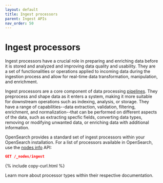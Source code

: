 ```yaml
---
layout: default
title: Ingest processors
parent: Ingest APIs
nav_order: 50
---
```


# Ingest processors

Ingest processors have a crucial role in preparing and enriching data before it is stored and analyzed and improving data quality and usability. They are a set of functionalities or operations applied to incoming data during the ingestion process and allow for real-time data transformation, manipulation, and enrichment. 

Ingest processors are a core component of data processing [pipelines]({{site.url}}{{site.baseurl}}/api-reference/ingest-apis/pipelines/). They preprocess and shape data as it enters a system, making it more suitable for downstream operations such as indexing, analysis, or storage. They have a range of capabilities--data extraction, validation, filtering, enrichment, and normalization--that can be performed on different aspects of the data, such as extracting specfic fields, converting data types, removing or modifying unwanted data, or enriching data with additional information. 

OpenSearch provides a standard set of ingest processors within your OpenSearch installation. For a list of processors available in OpenSearch, use the [nodes info]({{site.url}}{{site.baseurl}}/api-reference/nodes-apis/nodes-info/) API:

```json
GET /_nodes/ingest
```
{% include copy-curl.html %}

Learn more about processor types within their respective documentation.  
